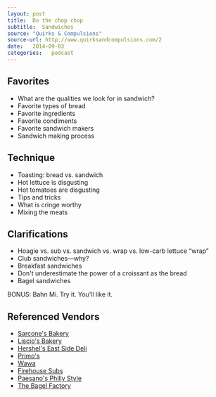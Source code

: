 ```yaml
---
layout: post
title:  Do the chop chop
subtitle:  Sandwiches
source: "Quirks & Compulsions"
source-url: http://www.quirksandcompulsions.com/2
date:   2014-09-03
categories:   podcast
---
```


##  Favorites
* What are the qualities we look for in sandwich?
* Favorite types of bread
* Favorite ingredients
* Favorite condiments
* Favorite sandwich makers
* Sandwich making process

##  Technique
* Toasting: bread vs. sandwich
* Hot lettuce is disgusting
* Hot tomatoes are disgusting
* Tips and tricks
* What is cringe worthy
* Mixing the meats

##  Clarifications
* Hoagie vs. sub vs. sandwich vs. wrap vs. low-carb lettuce “wrap”
* Club sandwiches—why?
* Breakfast sandwiches
* Don't underestimate the power of a croissant as the bread
* Bagel sandwiches

BONUS: Bahn Mi. Try it. You'll like it.

##  Referenced Vendors
* [Sarcone's Bakery](http://www.sarconesbakery.com/)
* [Liscio's Bakery](http://lisciosbakery.com/)
* [Hershel's East Side Deli](http://www.yelp.com/biz/hershels-east-side-deli-philadelphia)
* [Primo's](http://www.primohoagies.com/)
* [Wawa](http://www.wawa.com/WawaWeb/)
* [Firehouse Subs](http://www.firehousesubs.com/)
* [Paesano's Philly Style](http://www.paesanosphillystyle.com/)
* [The Bagel Factory](http://www.bagelfactory.info/)
